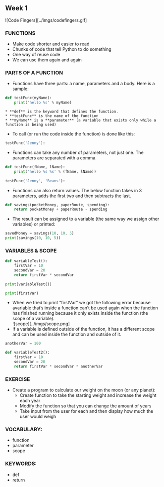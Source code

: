 ## Week 1 
![Code Fingers][../imgs/codefingers.gif]

### FUNCTIONS 
* Make code shorter and easier to read
* Chunks of code that tell Python to do something
* One way of reuse code
* We can use them again and again


### PARTS OF A FUNCTION
* Functions have three parts: a name, parameters and a body. Here is a sample:
```python
def testFunc(myName):
    print('hello %s' % myName)
```
    * **def** is the keyword that defines the function.
    * **testFunc** is the name of the function
    * **myName** is a **parameter** (a variable that exists only while a function is being used)

* To call (or run the code inside the function) is done like this:
```python
testFunc('Jenny'):
```
* Functions can take any number of parameters, not just one. The parameters are separated with a comma.
```python
def testFunc(fName, lName):
    print('hello %s %s' % (fName, lName))
    
testFunc('Jenny', 'Beans'):    
```
* Functions can also return values. The below function takes in 3 parameters, adds the first two and then subtracts the last. 
```python
def savings(pocketMoney, paperRoute, spending):
    return pocketMoney + paperRoute - spending
```
* The result can be assigned to a variable (the same way we assign other variables)  or printed:
```python
savedMoney = savings(10, 10, 5)
print(savings(10, 10, 5))
```

### VARIABLES & SCOPE
```python
def variableTest():
    firstVar = 10
    secondVar = 20
    return firstVar * secondVar
    
print(variableTest())

print(firstVar)
```
* When we tried to print “firstVar” we got the following error because avariable that’s inside a function can’t be used again when the function has finished running because it only exists inside the function (the scope of a variable).  
![scope][../imgs/scope.png]
* If a variable is defined outside of the function, it has a different scope and can be used inside the function and outside of it. 
```python
anotherVar = 100

def variableTest2():
    firstVar = 10
    secondVar = 20
    return firstVar * secondVar * anotherVar
```

### EXERCISE
* Create a program to calculate our weight on the moon (or any planet):
    * Create function to take the starting weight and increase the weight each year
    * Modify the function so that you can change the amount of years
    * Take input from the user for each and then display how much the user would weigh

### VOCABULARY:
* function 
* parameter 
* scope 

### KEYWORDS:
* def 
* return 
